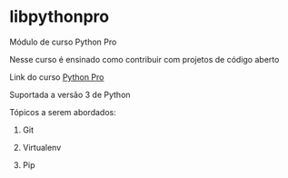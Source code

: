 # libpythonpro
Módulo de curso Python Pro

Nesse curso é ensinado como contribuir com projetos de código aberto

Link do curso [Python Pro](https://pythonpro.com.br/)

Suportada a versão 3 de Python

Tópicos a serem abordados:

1. Git

2. Virtualenv

3. Pip